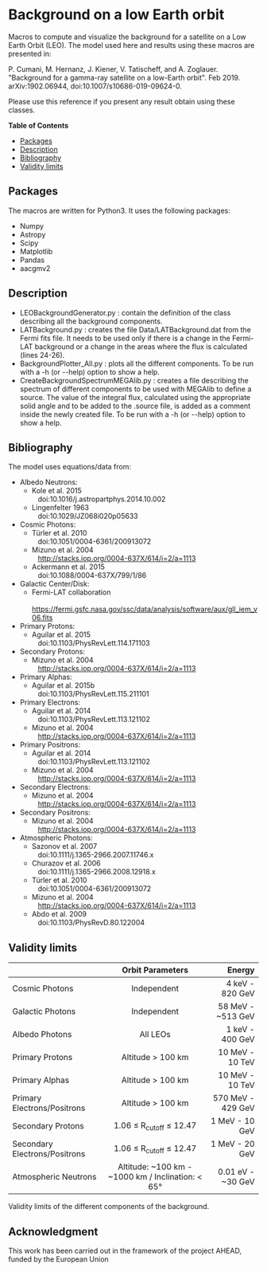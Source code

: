 <h1>Background on a low Earth orbit</h1>

Macros to compute and visualize the background for a satellite on a Low Earth Orbit (LEO). 
The model used here and results using these macros are presented in:

P. Cumani, M. Hernanz, J. Kiener, V. Tatischeff, and A. Zoglauer. "Background for a gamma-ray satellite on a low-Earth orbit". Feb 2019. arXiv:1902.06944, doi:10.1007/s10686-019-09624-0.

Please use this reference if you present any result obtain using these classes.

**Table of Contents**

* [Packages](#packages)
* [Description](#description)
* [Bibliography](#bibliography)
* [Validity limits](#limits)

<h2>Packages</h2>
The macros are written for Python3. It uses the following packages:

* Numpy
* Astropy
* Scipy
* Matplotlib
* Pandas
* aacgmv2

<h2>Description</h2>

* LEOBackgroundGenerator.py : contain the definition of the class describing all the background components.
* LATBackground.py : creates the file Data/LATBackground.dat from the Fermi fits file. It needs to be used only if there is a change in the Fermi-LAT background or a change in the areas where the flux is calculated (lines 24-26).
* BackgroundPlotter_All.py : plots all the different components. To be run with a -h (or --help) option to show a help.
* CreateBackgroundSpectrumMEGAlib.py : creates a file describing the spectrum of different components to be used with MEGAlib to define a source. The value of the integral flux, calculated using the appropriate solid angle and to be added to the .source file, is added as a comment inside the newly created file. To be run with a -h (or --help) option to show a help.

<h2>Bibliography</h2>
The model uses equations/data from:

* Albedo Neutrons: 
  - Kole et al. 2015\
&nbsp;&nbsp; doi:10.1016/j.astropartphys.2014.10.002
  - Lingenfelter 1963\
&nbsp;&nbsp; doi:10.1029/JZ068i020p05633
* Cosmic Photons: 
  - Türler et al. 2010\
&nbsp;&nbsp; doi:10.1051/0004-6361/200913072
  - Mizuno et al. 2004\
&nbsp;&nbsp; http://stacks.iop.org/0004-637X/614/i=2/a=1113
  - Ackermann et al. 2015\
&nbsp;&nbsp; doi:10.1088/0004-637X/799/1/86
* Galactic Center/Disk: 
  - Fermi-LAT collaboration\
&nbsp;&nbsp; https://fermi.gsfc.nasa.gov/ssc/data/analysis/software/aux/gll_iem_v06.fits
* Primary Protons: 
  - Aguilar et al. 2015\
&nbsp;&nbsp; doi:10.1103/PhysRevLett.114.171103
* Secondary Protons: 
  - Mizuno et al. 2004\
&nbsp;&nbsp; http://stacks.iop.org/0004-637X/614/i=2/a=1113
* Primary Alphas:  
  - Aguilar et al. 2015b\
&nbsp;&nbsp; doi:10.1103/PhysRevLett.115.211101
* Primary Electrons: 
  - Aguilar et al. 2014\
&nbsp;&nbsp; doi:10.1103/PhysRevLett.113.121102
  - Mizuno et al. 2004\
&nbsp;&nbsp; http://stacks.iop.org/0004-637X/614/i=2/a=1113
* Primary Positrons: 
  - Aguilar et al. 2014\
&nbsp;&nbsp; doi:10.1103/PhysRevLett.113.121102
  - Mizuno et al. 2004\
&nbsp;&nbsp; http://stacks.iop.org/0004-637X/614/i=2/a=1113
* Secondary Electrons: 
  - Mizuno et al. 2004\
&nbsp;&nbsp; http://stacks.iop.org/0004-637X/614/i=2/a=1113
* Secondary Positrons: 
  - Mizuno et al. 2004\
&nbsp;&nbsp;  http://stacks.iop.org/0004-637X/614/i=2/a=1113
* Atmospheric Photons: 
  - Sazonov et al. 2007\
&nbsp;&nbsp; doi:10.1111/j.1365-2966.2007.11746.x
  - Churazov et al. 2006\
&nbsp;&nbsp;  doi:10.1111/j.1365-2966.2008.12918.x
  - Türler et al. 2010\
&nbsp;&nbsp; doi:10.1051/0004-6361/200913072
  - Mizuno et al. 2004\
&nbsp;&nbsp; http://stacks.iop.org/0004-637X/614/i=2/a=1113
  - Abdo et al. 2009\
&nbsp;&nbsp; doi:10.1103/PhysRevD.80.122004

<h2>Validity limits</h2><a name="limits"/>

| | Orbit Parameters | Energy |
| :--- | :---: | ---:|
| Cosmic Photons | Independent | 4 keV - 820 GeV
| Galactic Photons | Independent | 58 MeV -  ~513 GeV
| Albedo Photons | All LEOs | 1 keV - 400 GeV
| Primary Protons | Altitude > 100 km | 10 MeV - 10 TeV
| Primary Alphas | Altitude > 100 km | 10 MeV - 10 TeV
| Primary Electrons/Positrons | Altitude > 100 km | 570 MeV - 429 GeV
| Secondary Protons | 1.06	&le; R<sub>cutoff</sub> &le; 12.47 | 1 MeV - 10 GeV
| Secondary Electrons/Positrons | 1.06	&le; R<sub>cutoff</sub> &le; 12.47 | 1 MeV - 20 GeV
| Atmospheric Neutrons | Altitude: ~100 km - ~1000 km / Inclination: < 65&deg;| 0.01 eV - ~30 GeV

Validity limits of the different components of the background.

<h2>Acknowledgment</h2>
This work has been carried out in the framework of the project AHEAD, funded by the European Union

